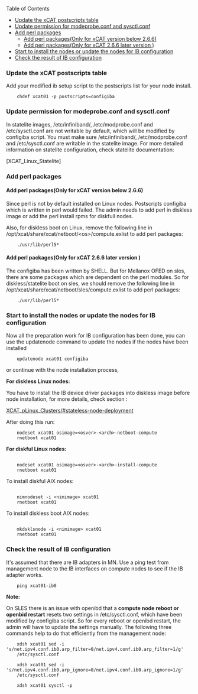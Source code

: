 <!-- START doctoc generated TOC please keep comment here to allow auto update -->
<!-- DON'T EDIT THIS SECTION, INSTEAD RE-RUN doctoc TO UPDATE -->
Table of Contents

- [Update the xCAT postscripts table](#update-the-xcat-postscripts-table)
- [Update permission for modeprobe.conf and sysctl.conf](#update-permission-for-modeprobeconf-and-sysctlconf)
- [Add perl packages](#add-perl-packages)
  - [Add perl packages(Only for xCAT version below 2.6.6)](#add-perl-packagesonly-for-xcat-version-below-266)
  - [Add perl packages(Only for xCAT 2.6.6 later version )](#add-perl-packagesonly-for-xcat-266-later-version-)
- [Start to install the nodes or update the nodes for IB configuration](#start-to-install-the-nodes-or-update-the-nodes-for-ib-configuration)
- [Check the result of IB configuration](#check-the-result-of-ib-configuration)

<!-- END doctoc generated TOC please keep comment here to allow auto update -->


### Update the xCAT postscripts table

Add your modified ib setup script to the postscripts list for your node install. 
 
~~~~   
    chdef xcat01 -p postscripts=configiba
~~~~    

  


### Update permission for modeprobe.conf and sysctl.conf

In statelite images, /etc/infiniband/, /etc/modprobe.conf and /etc/sysctl.conf are not writable by default, which will be modified by configiba script. You must make sure /etc/infiniband/, /etc/modprobe.conf and /etc/sysctl.conf are writable in the statelite image. For more detailed information on statelite configuration, check statelite documentation: 

[XCAT_Linux_Statelite] 

### Add perl packages

#### Add perl packages(Only for xCAT version below 2.6.6)

Since perl is not by default installed on Linux nodes. Postscripts configiba which is written in perl would failed. The admin needs to add perl in diskless image or add the perl install rpms for diskfull nodes. 

Also, for diskless boot on Linux, remove the following line in /opt/xcat/share/xcat/netboot/&lt;os&gt;/compute.exlist to add perl packages: 

~~~~      
    ./usr/lib/perl5*
~~~~      

#### Add perl packages(Only for xCAT 2.6.6 later version )

The configiba has been written by SHELL. But for Mellanox OFED on sles, there are some packages which are dependent on the perl modules. So for diskless/statelite boot on sles, we should remove the following line in /opt/xcat/share/xcat/netboot/sles/compute.exlist to add perl packages: 

~~~~      
    ./usr/lib/perl5*
~~~~      

### Start to install the nodes or update the nodes for IB configuration

Now all the preparation work for IB configuration has been done, you can use the updatenode command to update the nodes if the nodes have been installed 

~~~~      
    updatenode xcat01 configiba
~~~~      

  
or continue with the node installation process, 

**For diskless Linux nodes:**

You have to install the IB device driver packages into diskless image before node installation, for more details, check section&nbsp;: 

[XCAT_pLinux_Clusters/#stateless-node-deployment](XCAT_pLinux_Clusters/#stateless-node-deployment)



After doing this run: 
 
~~~~     
    nodeset xcat01 osimage=<osver>-<arch>-netboot-compute
    rnetboot xcat01
~~~~      

  
**For diskful Linux nodes:**

~~~~  
    
    nodeset xcat01 osimage=<osver>-<arch>-install-compute
    rnetboot xcat01
~~~~      

  
To install diskful AIX nodes: 

~~~~  
    
    nimnodeset -i <nimimage> xcat01
    rnetboot xcat01
~~~~      

  
To install diskless boot AIX nodes: 

~~~~  
    
    mkdsklsnode -i <nimimage> xcat01
    rnetboot xcat01
~~~~      

### Check the result of IB configuration

It's assumed that there are IB adapters in MN. Use a ping test from management node to the IB interfaces on compute nodes to see if the IB adapter works. 
  
~~~~    
    ping xcat01-ib0
~~~~      

  
**Note:**

On SLES there is an issue with openibd that a **compute node reboot or openbid restart** resets two settings in /etc/sysctl.conf, which have been modified by configiba script. So for every reboot or openibd restart, the admin will have to update the settings manually. The following three commands help to do that efficiently from the management node: 
 
~~~~     
    xdsh xcat01 sed -i 's/net.ipv4.conf.ib0.arp_filter=0/net.ipv4.conf.ib0.arp_filter=1/g'
    /etc/sysctl.conf   
    
    xdsh xcat01 sed -i 's/net.ipv4.conf.ib0.arp_ignore=0/net.ipv4.conf.ib0.arp_ignore=1/g'
    /etc/sysctl.conf   
    
    xdsh xcat01 sysctl -p
~~~~      

